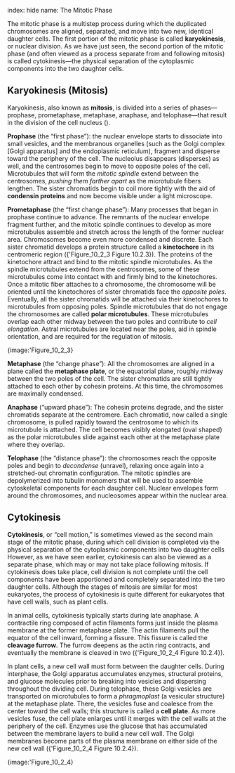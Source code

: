index: hide
name: The Mitotic Phase

The mitotic phase is a multistep process during which the duplicated chromosomes are aligned, separated, and move into two new, identical daughter cells. The first portion of the mitotic phase is called  **karyokinesis**, or nuclear division. As we have just seen, the second portion of the mitotic phase (and often viewed as a process separate from and following mitosis) is called cytokinesis—the physical separation of the cytoplasmic components into the two daughter cells.

## Karyokinesis (Mitosis)

Karyokinesis, also known as  **mitosis**, is divided into a series of phases—prophase, prometaphase, metaphase, anaphase, and telophase—that result in the division of the cell nucleus ().

 **Prophase** (the “first phase”): the nuclear envelope starts to dissociate into small vesicles, and the membranous organelles (such as the Golgi complex [Golgi apparatus] and the endoplasmic reticulum), fragment and disperse toward the periphery of the cell. The nucleolus disappears (disperses) as well, and the centrosomes begin to move to opposite poles of the cell. Microtubules that will form the  *mitotic spindle* extend between the centrosomes,  *pushing them farther apart* as the microtubule fibers lengthen. The sister chromatids begin to coil more tightly with the aid of  **condensin proteins** and now become visible under a light microscope.

 **Prometaphase** (the “first change phase”): Many processes that began in prophase continue to advance. The remnants of the nuclear envelope fragment further, and the mitotic spindle continues to develop as more microtubules assemble and stretch across the length of the former nuclear area. Chromosomes become even more condensed and discrete. Each sister chromatid develops a protein structure called a  **kinetochore** in its centromeric region ({'Figure_10_2_3 Figure 10.2.3}). The proteins of the kinetochore attract and bind to the mitotic spindle microtubules. As the spindle microtubules extend from the centrosomes, some of these microtubules come into contact with and firmly bind to the kinetochores. Once a mitotic fiber attaches to a chromosome, the chromosome will be oriented until the kinetochores of sister chromatids face the  *opposite poles*. Eventually, all the sister chromatids will be attached via their kinetochores to microtubules from opposing poles. Spindle microtubules that do not engage the chromosomes are called  **polar microtubules**. These microtubules overlap each other midway between the two poles and contribute to  *cell elongation*. Astral microtubules are located near the poles, aid in spindle orientation, and are required for the regulation of mitosis.


{image:'Figure_10_2_3}
        

 **Metaphase** (the “change phase”): All the chromosomes are aligned in a plane called the  **metaphase plate**, or the equatorial plane, roughly midway between the two poles of the cell. The sister chromatids are still tightly attached to each other by cohesin proteins. At this time, the chromosomes are maximally condensed.

 **Anaphase** (“upward phase”): The cohesin proteins degrade, and the sister chromatids separate at the centromere. Each chromatid, now called a single chromosome, is pulled rapidly toward the centrosome to which its microtubule is attached. The cell becomes visibly elongated (oval shaped) as the polar microtubules slide against each other at the metaphase plate where they overlap.

 **Telophase** (the “distance phase”): the chromosomes reach the opposite poles and begin to  *decondense* (unravel), relaxing once again into a stretched-out chromatin configuration. The mitotic spindles are depolymerized into tubulin monomers that will be used to assemble cytoskeletal components for each daughter cell. Nuclear envelopes form around the chromosomes, and nucleosomes appear within the nuclear area.

## Cytokinesis

 **Cytokinesis**, or “cell motion,” is sometimes viewed as the second main stage of the mitotic phase, during which cell division is completed via the physical separation of the cytoplasmic components into two daughter cells However, as we have seen earlier, cytokinesis can also be viewed as a separate phase, which may or may not take place following mitosis. If cytokinesis does take place, cell division is not complete until the cell components have been apportioned and completely separated into the two daughter cells. Although the stages of mitosis are similar for most eukaryotes, the process of cytokinesis is quite different for eukaryotes that have cell walls, such as plant cells.

In animal cells, cytokinesis typically starts during late anaphase. A contractile ring composed of actin filaments forms just inside the plasma membrane at the former metaphase plate. The actin filaments pull the equator of the cell inward, forming a fissure. This fissure is called the  **cleavage furrow**. The furrow deepens as the actin ring contracts, and eventually the membrane is cleaved in two ({'Figure_10_2_4 Figure 10.2.4}).

In plant cells, a new cell wall must form between the daughter cells. During interphase, the Golgi apparatus accumulates enzymes, structural proteins, and glucose molecules prior to breaking into vesicles and dispersing throughout the dividing cell. During telophase, these Golgi vesicles are transported on microtubules to form a  *phragmoplast* (a vesicular structure) at the metaphase plate. There, the vesicles fuse and coalesce from the center toward the cell walls; this structure is called a  **cell plate**. As more vesicles fuse, the cell plate enlarges until it merges with the cell walls at the periphery of the cell. Enzymes use the glucose that has accumulated between the membrane layers to build a new cell wall. The Golgi membranes become parts of the plasma membrane on either side of the new cell wall ({'Figure_10_2_4 Figure 10.2.4}).


{image:'Figure_10_2_4}
        
